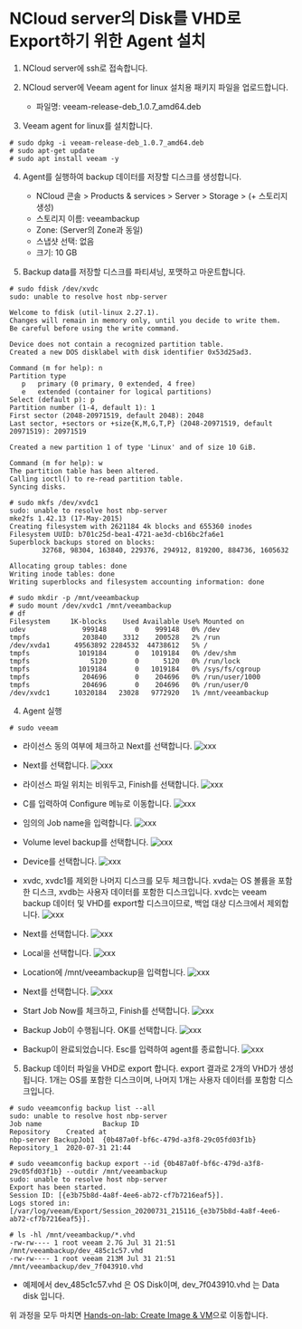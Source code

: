 # NCloud server의 Disk를 VHD로 Export하기 위한 Agent 설치

1. NCloud server에 ssh로 접속합니다.

2. NCloud server에 Veeam agent for linux 설치용 패키지 파일을 업로드합니다. 
    - 파일명: veeam-release-deb_1.0.7_amd64.deb

3. Veeam agent for linux를 설치합니다.
```
# sudo dpkg -i veeam-release-deb_1.0.7_amd64.deb
# sudo apt-get update
# sudo apt install veeam -y
```

4. Agent를 실행하여 backup 데이터를 저장할 디스크를 생성합니다.
    - NCloud 콘솔 > Products & services > Server > Storage > (+ 스토리지 생성)
    - 스토리지 이름: veeambackup
    - Zone: (Server의 Zone과 동일)
    - 스냅샷 선택: 없음 
    - 크기: 10 GB

5. Backup data를 저장할 디스크를 파티셔닝, 포맷하고 마운트합니다.
```
# sudo fdisk /dev/xvdc
sudo: unable to resolve host nbp-server

Welcome to fdisk (util-linux 2.27.1).
Changes will remain in memory only, until you decide to write them.
Be careful before using the write command.

Device does not contain a recognized partition table.
Created a new DOS disklabel with disk identifier 0x53d25ad3.

Command (m for help): n
Partition type
   p   primary (0 primary, 0 extended, 4 free)
   e   extended (container for logical partitions)
Select (default p): p
Partition number (1-4, default 1): 1
First sector (2048-20971519, default 2048): 2048
Last sector, +sectors or +size{K,M,G,T,P} (2048-20971519, default 20971519): 20971519

Created a new partition 1 of type 'Linux' and of size 10 GiB.

Command (m for help): w
The partition table has been altered.
Calling ioctl() to re-read partition table.
Syncing disks.

# sudo mkfs /dev/xvdc1
sudo: unable to resolve host nbp-server
mke2fs 1.42.13 (17-May-2015)
Creating filesystem with 2621184 4k blocks and 655360 inodes
Filesystem UUID: b701c25d-bea1-4721-ae3d-cb16bc2fa6e1
Superblock backups stored on blocks:
        32768, 98304, 163840, 229376, 294912, 819200, 884736, 1605632

Allocating group tables: done
Writing inode tables: done
Writing superblocks and filesystem accounting information: done

# sudo mkdir -p /mnt/veeambackup
# sudo mount /dev/xvdc1 /mnt/veeambackup
# df
Filesystem     1K-blocks    Used Available Use% Mounted on
udev              999148       0    999148   0% /dev
tmpfs             203840    3312    200528   2% /run
/dev/xvda1      49563892 2284532  44738612   5% /
tmpfs            1019184       0   1019184   0% /dev/shm
tmpfs               5120       0      5120   0% /run/lock
tmpfs            1019184       0   1019184   0% /sys/fs/cgroup
tmpfs             204696       0    204696   0% /run/user/1000
tmpfs             204696       0    204696   0% /run/user/0
/dev/xvdc1      10320184   23028   9772920   1% /mnt/veeambackup
```

4. Agent 실행
```
# sudo veeam
```
- 라이선스 동의 여부에 체크하고 Next를 선택합니다.
![xxx](https://github.com/insobi/export-ncloud-server-to-azure-vm/blob/master/Resources/veeam-01.png)

- Next를 선택합니다.
![xxx](https://github.com/insobi/export-ncloud-server-to-azure-vm/blob/master/Resources/veeam-02.png)

- 라이선스 파일 위치는 비워두고, Finish를 선택합니다.
![xxx](https://github.com/insobi/export-ncloud-server-to-azure-vm/blob/master/Resources/veeam-03.png)

- C를 입력하여 Configure 메뉴로 이동합니다.
![xxx](https://github.com/insobi/export-ncloud-server-to-azure-vm/blob/master/Resources/veeam-04.png)

- 임의의 Job name을 입력합니다.
![xxx](https://github.com/insobi/export-ncloud-server-to-azure-vm/blob/master/Resources/veeam-05.png)

- Volume level backup를 선택합니다.
![xxx](https://github.com/insobi/export-ncloud-server-to-azure-vm/blob/master/Resources/veeam-06.png)

- Device를 선택합니다.
![xxx](https://github.com/insobi/export-ncloud-server-to-azure-vm/blob/master/Resources/veeam-07.png)

- xvdc, xvdc1를 제외한 나머지 디스크를 모두 체크합니다. xvda는 OS 볼륨을 포함한 디스크, xvdb는 사용자 데이터를 포함한 디스크입니다. xvdc는 veeam backup 데이터 및 VHD를 export할 디스크이므로, 백업 대상 디스크에서 제외합니다.
![xxx](https://github.com/insobi/export-ncloud-server-to-azure-vm/blob/master/Resources/veeam-08.png)

- Next를 선택합니다.
![xxx](https://github.com/insobi/export-ncloud-server-to-azure-vm/blob/master/Resources/veeam-09.png)

- Local을 선택합니다.
![xxx](https://github.com/insobi/export-ncloud-server-to-azure-vm/blob/master/Resources/veeam-10.png)

- Location에 /mnt/veeambackup을 입력합니다. 
![xxx](https://github.com/insobi/export-ncloud-server-to-azure-vm/blob/master/Resources/veeam-11.png)

- Next를 선택합니다. 
![xxx](https://github.com/insobi/export-ncloud-server-to-azure-vm/blob/master/Resources/veeam-12.png)

- Start Job Now를 체크하고, Finish를 선택합니다.
![xxx](https://github.com/insobi/export-ncloud-server-to-azure-vm/blob/master/Resources/veeam-13.png)

- Backup Job이 수행됩니다. OK를 선택합니다.
![xxx](https://github.com/insobi/export-ncloud-server-to-azure-vm/blob/master/Resources/veeam-14.png)

- Backup이 완료되었습니다. Esc를 입력하여 agent를 종료합니다.
![xxx](https://github.com/insobi/export-ncloud-server-to-azure-vm/blob/master/Resources/veeam-15.png)

5. Backup 데이터 파일을 VHD로 export 합니다.
export 결과로 2개의 VHD가 생성됩니다. 1개는 OS를 포함한 디스크이며, 나머지 1개는 사용자 데이터를 포함함 디스크입니다.
```
# sudo veeamconfig backup list --all
sudo: unable to resolve host nbp-server
Job name               Backup ID                               Repository    Created at
nbp-server BackupJob1  {0b487a0f-bf6c-479d-a3f8-29c05fd03f1b}  Repository_1  2020-07-31 21:44

# sudo veeamconfig backup export --id {0b487a0f-bf6c-479d-a3f8-29c05fd03f1b} --outdir /mnt/veeambackup
sudo: unable to resolve host nbp-server
Export has been started.
Session ID: [{e3b75b8d-4a8f-4ee6-ab72-cf7b7216eaf5}].
Logs stored in: [/var/log/veeam/Export/Session_20200731_215116_{e3b75b8d-4a8f-4ee6-ab72-cf7b7216eaf5}].

# ls -hl /mnt/veeambackup/*.vhd
-rw-rw---- 1 root veeam 2.7G Jul 31 21:51 /mnt/veeambackup/dev_485c1c57.vhd
-rw-rw---- 1 root veeam 213M Jul 31 21:51 /mnt/veeambackup/dev_7f043910.vhd
```
- 예제에서 dev_485c1c57.vhd 은 OS Disk이며, dev_7f043910.vhd 는 Data disk 입니다.

위 과정을 모두 마치면 [Hands-on-lab: Create Image & VM](https://github.com/insobi/export-ncloud-server-to-azure-vm/blob/master/Hands-on-lab/2.HOL_Creating_Image_VM.md)으로 이동합니다.